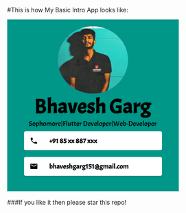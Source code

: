 #This is how My Basic Intro App looks like:

<img src="https://github.com/bhavesh1129/Basic-Intro-App-Using-Flutter/blob/master/introApp.PNG" width="400" height="400">

###If you like it then please star this repo!
